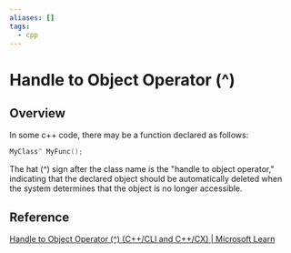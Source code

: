 ```yaml
---
aliases: []
tags:
  - cpp
---
```


# Handle to Object Operator (^)

## Overview

In some c++ code, there may be a function declared as follows:

```cpp
MyClass^ MyFunc();
```

The hat (^) sign after the class name is the "handle to object operator," indicating that the declared object should be automatically deleted when the system determines that the object is no longer accessible.

## Reference

[Handle to Object Operator (^) (C++/CLI and C++/CX) | Microsoft Learn](https://learn.microsoft.com/en-us/cpp/extensions/handle-to-object-operator-hat-cpp-component-extensions?view=msvc-170)